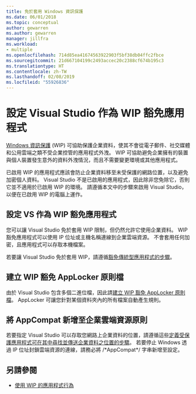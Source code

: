 ```yaml
---
title: 免於套用 Windows 資訊保護
ms.date: 06/01/2018
ms.topic: conceptual
author: gewarren
ms.author: gewarren
manager: jillfra
ms.workload:
- multiple
ms.openlocfilehash: 714d85ea41674563922903f5bf38db04ffc2fbce
ms.sourcegitcommit: 21d667104199c2493accec20c2388cf674b195c3
ms.translationtype: HT
ms.contentlocale: zh-TW
ms.lasthandoff: 02/08/2019
ms.locfileid: "55926836"
---
```

# <a name="configure-visual-studio-as-a-wip-exempt-app"></a>設定 Visual Studio 作為 WIP 豁免應用程式

[Windows 資訊保護](/windows/security/information-protection/windows-information-protection/protect-enterprise-data-using-wip) (WIP) 可協助保護企業資料，使其不會從電子郵件、社交媒體和公用雲端之類不受企業控管的應用程式外洩。 WIP 可協助避免企業擁有的裝置與個人裝置發生意外的資料外洩情況，而且不需要變更環境或其他應用程式。

已啟用 WIP 的應用程式應該會防止企業資料移至未受保護的網路位置，以及避免加密個人資料。 Visual Studio 不是已啟用的應用程式，因此除非您免除它，否則它並不適用於已啟用 WIP 的環境。 請遵循本文中的步驟來啟用 Visual Studio，以便在已啟用 WIP 的電腦上運作。

## <a name="configure-vs-as-a-wip-exempt-app"></a>設定 VS 作為 WIP 豁免應用程式

您可以讓 Visual Studio 免於套用 WIP 限制，但仍然允許它使用企業資料。 WIP 豁免應用程式可以使用 IP 位址或主機名稱連線到企業雲端資源。 不會套用任何加密，且應用程式可以存取本機檔案。

若要讓 Visual Studio 免於套用 WIP，請遵循[豁免傳統型應用程式的步驟](/windows/security/information-protection/windows-information-protection/create-wip-policy-using-intune-azure#exempt-apps-from-a-wip-policy)。

## <a name="create-a-wip-exempt-applocker-policy-file"></a>建立 WIP 豁免 AppLocker 原則檔

由於 Visual Studio 包含多個二進位檔，因此請[建立 WIP 豁免 AppLocker 原則檔](/windows/security/threat-protection/windows-defender-application-control/applocker/run-the-automatically-generate-rules-wizard)。 AppLocker 可讓您針對某個資料夾內的所有檔案自動產生規則。

## <a name="add-appcompat-to-the-enterprise-cloud-resource-policy"></a>將 AppCompat 新增至企業雲端資源原則

若要指定 Visual Studio 可以存取您網路上企業資料的位置，請遵循這些[定義受保護應用程式可在其中尋找並傳送企業資料之位置的步驟](/windows/security/information-protection/windows-information-protection/create-wip-policy-using-intune-azure#choose-where-apps-can-access-enterprise-data)。 若要停止 Windows 透過 IP 位址封鎖雲端資源的連線，請務必將 /\*AppCompat\*/ 字串新增至設定。

## <a name="see-also"></a>另請參閱

- [使用 WIP 的應用程式行為](/windows/security/information-protection/windows-information-protection/app-behavior-with-wip)